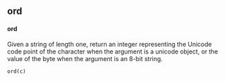 ## ord
#### ord
Given a string of length one, return an integer representing the Unicode code point of the character when the argument is a unicode object, or the value of the byte when the argument is an 8-bit string.
```
ord(c)
```